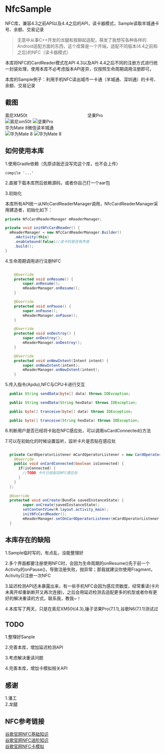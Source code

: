 # NfcSample
NFC库，兼容4.3之前API以及4.4之后的API，读卡器模式，Sample读取羊城通卡号、余额、交易记录

>无意中从事C++开发的龙腿和我聊起适配，萌发了我想写各种各样的Android适配方面的东西，这个库算是一个开端，适配不同版本(4.4之前和之后)的NFC（读卡器模式）

本库将NFC的CardReader模式在API 4.3以及API 4.4之后不同的注册方式进行统一封装处理，使用本库不必考虑版本API差异，仅按照生命周期调用注册即可。

本库的Sample例子：利用手机NFC读出城市一卡通（羊城通、深圳通）的卡号、余额、交易记录

## 截图
索尼XM50t　　　　　　　　　　　　　　坚果Pro   
![索尼xm50t](http://o7ukzo7vj.bkt.clouddn.com/sony.jpg)
![坚果Pro](http://o7ukzo7vj.bkt.clouddn.com/Smartisan.png)  
华为Mate 8微信读羊城通  
![华为Mate 8](http://o7ukzo7vj.bkt.clouddn.com/Huawei_mate8.png)
![华为Mate 8](http://o7ukzo7vj.bkt.clouddn.com/Huawei_mate8_.png)

## 如何使用本库
1.使用Gradle依赖（先原谅我还没写完这个库，也不会上传）  

```
compile '...'
```

2.直接下载本库然后依赖源码，或者你自己打一个aar包

3.初始化  

本库所有API统一从NfcCardReaderManager调用，NfcCardReaderManager采用建造者，初始化如下：
```java
private NfcCardReaderManager mReaderManager;

private void initNfcCardReader() {
  mReaderManager = new NfcCardReaderManager.Builder()
    .mActivity(this)
    .enableSound(false)//读卡时是否有声音
    .build();
}
```

4.生命周期调用进行注册NFC  
```java  

    @Override
    protected void onResume() {
        super.onResume();
        mReaderManager.onResume();
    }

    @Override
    protected void onPause() {
        super.onPause();
        mReaderManager.onPause();
    }

    @Override
    protected void onDestroy() {
        super.onDestroy();
        mReaderManager.onDestroy();
    }

    @Override
    protected void onNewIntent(Intent intent) {
        super.onNewIntent(intent);
        mReaderManager.onNewIntent(intent);
    }
```

5.传入指令(Apdu),NFC与CPU卡进行交互
```java
  public String sendData(byte[] data) throws IOException;

  public String sendData(String hexData) throws IOException;

  public byte[] tranceive(byte[] data) throws IOException;

  public byte[] tranceive(String hexData) throws IOException;
```

6.判断用户是否已经将卡贴在NFC感应处，可以调用isCardConnected()方法

7.可以在初始化的时候设置监听，监听卡片是否贴在感应处
```java

  private CardOperatorListener mCardOperatorListener = new CardOperatorListener() {
    @Override
    public void onCardConnected(boolean isConnected) {
      if(isConnected) {
        //TODO 卡片已经贴在NFC感应处
      }
    }
  };
	
  @Override
  protected void onCreate(Bundle savedInstanceState) {
        super.onCreate(savedInstanceState);
        setContentView(R.layout.activity_main);
        initNfcCardReader();
        mReaderManager.setOnCardOperatorListener(mCardOperatorListener);
  }
```

## 本库存在的缺陷
1.Sample临时写的，有点乱，没能整理好

2.多个界面都要注册使用NFC时，会因为生命周期的onResume()先于前一个Activity的onPause()，导致注册失败，抛异常；那我就建议你使用Fragment，Activity只注册一次NFC

3.延迟检测API还未暴露出来，有一些手机NFC会因为感应灵敏度，经常重读(卡片未离开却重新断开又再次连接)，之后会用延迟检测去适配更多的机型或者你有更好的解决重读的方式，联系我，教我~！

4.本库写了两天，只是在索尼XM50t(4.3),锤子坚果Pro(7.1.1),谷歌N6(7.1.1)测试过

## TODO
1.整理好Sanple

2.完善本库，增加延迟检测API

3.考虑解决重读问题

4.完善本库，增加卡模拟相关API

## 感谢
1.潘工  
2.龙腿

## NFC参考链接
[谷歌官网NFC基础知识](https://developer.android.google.cn/guide/topics/connectivity/nfc/nfc.html)  
[谷歌官网NFC进阶知识](https://developer.android.google.cn/guide/topics/connectivity/nfc/advanced-nfc.html)  
[谷歌官网NFC卡模拟](https://developer.android.google.cn/guide/topics/connectivity/nfc/hce.html)
